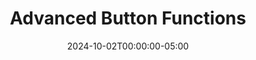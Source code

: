 ---
layout: ext_single
title: Advanced Button Functions
slug: advanced-buttons
desc: Run a random button, check if button is running or blocked, and more!
category: utilities
date: '2024-10-02T00:00:00-05:00'
permalink: extensions/utilities/:slug
download_url: https://christinak.itch.io/advanced-buttons
developer_name: Christina K.
developer_url: https://christinak.itch.io
icon_local: advanced_buttons.png
trailer: https://www.youtube.com/embed/PaB0DtheluM
screenshots_local: advanced_buttons_ss.png
version: 1.0
sammi_version: 2024.1.1
platform: Any
overview: |
    **Advanced Button Functions** is an extension that allows you to run a random button, check if a button is running or blocked, and more!

    **Features**  
    - Run a random button from a specified deck or group
    - Check if a button is currently running, in queue (and how many are in queue), or blocked.
    - Get all running and blocked buttons 
    - Get all buttons by triggers
    - Stop all buttons in a selected deck
    - Get button information (deck name, group id, image name, init variables, etc.)

    Comes with a premade deck with all available commands and explanations.

    **Important Notes**  
    This extension may stop working if there are any major updates to SAMMI Core. If that happens, please reach out to me, and I'll do my best to help and see if an updated version can be released.
    
setup_url: 'https://docs.christinak.ca/docs/extensions/advanced-buttons#setup'
privacy_collect: false
---